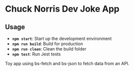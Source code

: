 # Chuck Norris Dev Joke App

## Usage

- **`npm start`**: Start up the development environment
- **`npm run build`**: Build for production
- **`npm run clean`**: Clean the build folder
- **`npm test`**: Run Jest tests

Toy app using bs-fetch and bs-json to fetch data from an API. 
